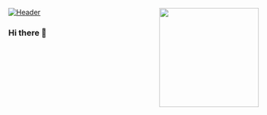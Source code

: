 <a href="https://raw.githubusercontent.com/PyBaker/<OWNER>/<OWNER>"><img src="(https://github.com/PyBaker/PyBaker/blob/main/stretched-1920-1080-939117.png" align="right" width="200px"></a>

[![Header](https://raw.githubusercontent.com/PyBaker/<OWNER>/<OWNER>/stretched-1920-1080-939117.png "Header")](https://github.com/PyBaker/PyBaker/blob/main/stretched-1920-1080-939117.png/)

### Hi there 👋

<!--
**PyBaker/PyBaker** is a ✨ _special_ ✨ repository because its `README.md` (this file) appears on your GitHub profile.

Here are some ideas to get you started:

- 🔭 I’m currently working on ... a spaceship
- 🌱 I’m currently learning ...
- 👯 I’m looking to collaborate on ...
- 🤔 I’m looking for help with ...
- 💬 Ask me about ...
- 📫 How to reach me: ...
- 😄 Pronouns: ...
- ⚡ Fun fact: ...
-->
